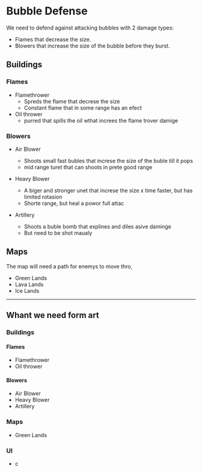 # Bubble Defense

We need to defend against attacking bubbles with 2 damage types:

* Flames that decrease the size.
* Blowers that increase the size of the bubble before they burst.

## Buildings
### Flames

* Flamethrower
  * Spreds the flame that decrese the size
  * Constant flame that in some range has an efect
* Oil thrower
  * purred that spills the oil wthat increes the flame trover damige

### Blowers

* Air Blower
  * Shoots small fast bubles that increse the size of the buble till it pops
  * mid range turet that can shoots in prete good range

* Heavy Blower
  * A biger and stronger unet that increse the size x time faster, but has limited rotasion 
  * Shorte range, but heal a powor full attac

* Artillery
  * Shoots a buble bomb that explines and diles asive daminge
  * But need to be shot maualy

## Maps

The map will need a path for enemys to move thro, 

* Green Lands
* Lava Lands
* Ice Lands

-------------------------------------------

## Whant we need form art

### Buildings

#### Flames

* Flamethrower
* Oil thrower

#### Blowers

* Air Blower
* Heavy Blower
* Artillery

### Maps

* Green Lands

### UI

* c